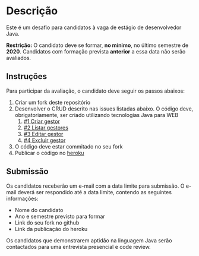 # Descrição
Este é um desafio para candidatos à vaga de estágio de desenvolvedor Java.

**Restrição:** O candidato deve se formar, **no mínimo**, no último semestre de **2020**. Candidatos com formação prevista **anterior** a essa data não serão avaliados.


## Instruções
Para participar da avaliação, o candidato deve seguir os passos abaixos:

1. Criar um fork deste repositório
1. Desenvolver o CRUD descrito nas issues listadas abaixo. O código deve, obrigatoriamente, ser criado utilizando tecnologias Java para WEB
   1. [#1 Criar gestor][i1]
   1. [#2 Listar gestores][i2]
   1. [#3 Editar gestor][i3]
   1. [#4 Excluir gestor][i4]
1. O código deve estar commitado no seu fork
1. Publicar o código no [heroku](https://www.heroku.com/)

## Submissão
Os candidatos receberão um e-mail com a data limite para submissão. O e-mail deverá ser respondido até a data limite, contendo as seguintes informações:
* Nome do candidato
* Ano e semestre previsto para formar
* Link do seu fork no github
* Link da publicação do heroku

Os candidatos que demonstrarem aptidão na linguagem Java serão contactados para uma entrevista presencial e code review.


[i1]: https://github.com/maykelsb/crud-gestores/issues/1
[i2]: https://github.com/maykelsb/crud-gestores/issues/2
[i3]: https://github.com/maykelsb/crud-gestores/issues/3
[i4]: https://github.com/maykelsb/crud-gestores/issues/4

